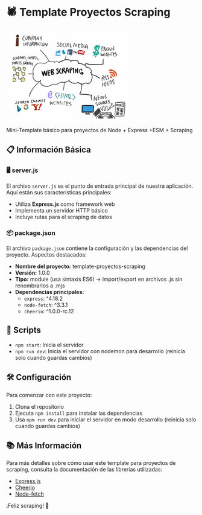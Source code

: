 # 🕷️ Template Proyectos Scraping

![Scraping Image](https://github.com/JuanjDes/template-scraping/blob/main/webscraping2.png?raw=true)

Mini-Template básico para proyectos de Node + Express +ESM + Scraping

## 📋 Información Básica

### 🖥️ server.js

El archivo `server.js` es el punto de entrada principal de nuestra aplicación. Aquí están sus características principales:

- Utiliza **Express.js** como framework web
- Implementa un servidor HTTP básico
- Incluye rutas para el scraping de datos

### 📦 package.json

El archivo `package.json` contiene la configuración y las dependencias del proyecto. Aspectos destacados:

- **Nombre del proyecto:** template-proyectos-scraping
- **Versión:** 1.0.0
- **Tipo:** module (usa sintaxis ES6) -> import/export en archivos .js sin renombrarlos a .mjs
- **Dependencias principales:**
  - `express`: ^4.18.2
  - `node-fetch`: ^3.3.1
  - `cheerio`: ^1.0.0-rc.12

## 🚀 Scripts

- `npm start`: Inicia el servidor
- `npm run dev`: Inicia el servidor con nodemon para desarrollo (reinicia solo cuando guardas cambios)

## 🛠️ Configuración

Para comenzar con este proyecto:

1. Clona el repositorio
2. Ejecuta `npm install` para instalar las dependencias
3. Usa `npm run dev` para iniciar el servidor en modo desarrollo (reinicia solo cuando guardas cambios)

## 📚 Más Información

Para más detalles sobre cómo usar este template para proyectos de scraping, consulta la documentación de las librerías utilizadas:

- [Express.js](https://expressjs.com/)
- [Cheerio](https://cheerio.js.org/)
- [Node-fetch](https://github.com/node-fetch/node-fetch)

¡Feliz scraping! 🎉
